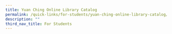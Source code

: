 ```yaml
---
title: Yuan Ching Online Library Catalog
permalink: /quick-links/for-students/yuan-ching-online-library-catalog/
description: ""
third_nav_title: For Students
---
```

